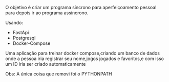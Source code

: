 O objetivo é criar um programa síncrono para aperfeiçoamento pessoal para depois ir ao programa assíncrono. 

Usando:

- FastApi
- Postgresql
- Docker-Compose

Uma aplicação para treinar docker compose,criando um banco de dados onde a pessoa iria registrar seu nome,jogos jogados e favoritos,e com isso um ID iria ser criado automaticamente 

Obs: A única coisa que removi foi o PYTHONPATH
